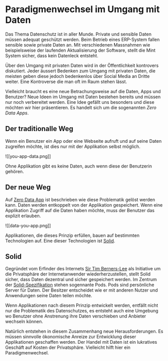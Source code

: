 # Paradigmenwechsel im Umgang mit Daten

Das Thema Datenschutz ist in aller Munde. Private und sensible Daten müssen adequat geschützt werden. Beim Betrieb eines ERP-System fallen sensible sowie private Daten an. Mit verschiedenen Massnahmen wie beispielsweise der laufenden Aktualisierung der Software, stellt die Mint System sicher, dass kein Datenleck entsteht.

Über den Umgang mit privaten Daten wird in der Öffentlichkeit kontrovers diskutiert. Jeder äussert Bedenken zum Umgang mit privaten Daten, die meisten geben diese jedoch bedenkenlos über Social Media an Dritte weiter. Eine Kontroverse die man oft im Raum stehen lässt.

Vielleicht braucht es eine neue Betrachungsweise auf die Daten, Apps und Benutzer? Neue Ideen im Umgang mit Daten bestehen bereits und müssen nur noch verbereitet werden. Eine Idee gefällt uns besonders und diese möchten wir hier präsentieren. Es handelt sich um die sogenannten *Zero Data Apps*.

## Der traditionalle Weg

Wenn ein Benutzer ein App oder eine Webseite aufruft und auf seine Daten zugreifen möchte, ist dies nur mit der Applikation selbst möglich.

![[you-app-data.png]]

Ohne Applikation gibt es keine Daten, auch wenn diese der Benutzerin gehören.

## Der neue Weg

Auf [Zero Data App](https://0data.app/) ist beschrieben wie diese Problematik gelöst werden kann. Daten werden entkoppelt von der Applikation gespeichert. Wenn eine Applikation Zugriff auf die Daten haben möchte, muss der Benutzer das explizit erlauben.

![[data-you-app.png]]

Applikationen, die dieses Prinzip erfüllen, bauen auf bestimmten Technologien auf. Eine dieser Technologien ist [Solid](https://solidproject.org/).

## Solid

Gegründet vom Erfinder des Internets [Sir Tim Berners-Lee](https://en.wikipedia.org/wiki/Tim_Berners-Lee) als Initiative um die Privatsphäre der Internetanwender wiederherzustellen, stellt Solid sicher, dass Daten dezentral und sicher gespeichert werden. Im Zentrum der [Solid-Spezifikation](https://solidproject.org/TR/protocol) stehen sogennante Pods. Pods sind persönliche Server für Daten. Der Besitzer entscheidet wie er mit anderen Nutzer und Anwendungen seine Daten teilen möchte.

Wenn Applikationen nach diesem Prinzip entwickelt werden, entfällt nicht nur die Problematik des Datenschutzes, es entsteht auch eine Umgebung wo Benutzer ohne Anstrenung ihre Daten verschieben und Anbieter wechseln können.

Natürlich entstehen in diesem Zusammenhang neue Herausforderungen. Es müssen sinnvolle ökonomische Anreize zur Entwicklung dieser Applikationen geschaffen werden. Der Handel mit Daten ist ein lukratives Geschäft auf Kosten der Privatsphäre. Vielleicht hilft hier ein Paradigmenwechsel.
